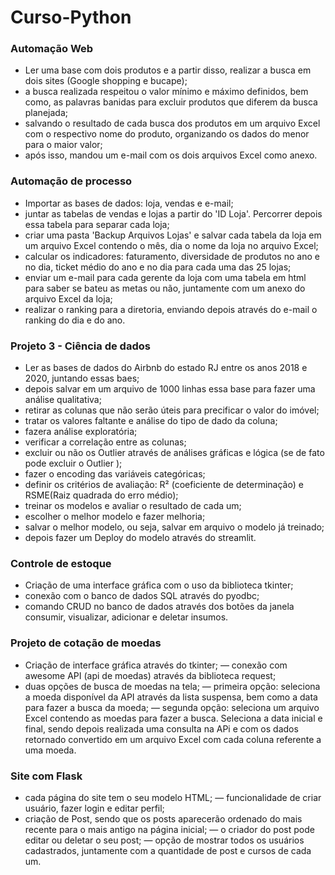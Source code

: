# Curso-Python
 
### Automação Web

- Ler uma base com dois produtos e a partir disso, realizar a busca em dois sites (Google shopping e bucape);
- a busca realizada respeitou o valor mínimo e máximo definidos, bem como, as palavras banidas para excluir produtos que diferem da busca planejada;
- salvando o resultado de cada busca dos produtos em um arquivo Excel com o respectivo nome do produto, organizando os dados do menor para o maior valor;
- após isso, mandou um e-mail com os dois arquivos Excel como anexo.

### Automação de processo

- Importar as bases de dados: loja, vendas e e-mail;
- juntar as tabelas de vendas e lojas a partir do 'ID Loja'. Percorrer depois essa tabela para separar cada loja;
- criar uma pasta 'Backup Arquivos Lojas' e salvar cada tabela da loja em um arquivo Excel contendo o mês, dia o nome da loja no arquivo Excel;
- calcular os indicadores: faturamento, diversidade de produtos no ano e no dia, ticket médio do ano e no dia para cada uma das 25 lojas;
- enviar um e-mail para cada gerente da loja com uma tabela em html para saber se bateu as metas ou não, juntamente com um anexo do arquivo Excel da loja;
- realizar o ranking para a diretoria, enviando depois através do e-mail o ranking do dia e do ano.


### Projeto 3 - Ciência de dados
- Ler as bases de dados do Airbnb do estado RJ entre os anos 2018 e 2020, juntando essas baes;
- depois salvar em um arquivo de 1000 linhas essa base para fazer uma análise qualitativa;
- retirar as colunas que não serão úteis para precificar o valor do imóvel;
- tratar os valores faltante e análise do tipo de dado da coluna;
- fazera análise exploratória;
- verificar a correlação entre as colunas;
- excluir ou não os Outlier através de análises gráficas e lógica (se de fato pode excluir o Outlier );
- fazer o encoding das variáveis categóricas;
- definir os critérios de avaliação: R² (coeficiente de determinação) e RSME(Raiz quadrada do erro médio);
- treinar os modelos e avaliar o resultado de cada um;
- escolher o melhor modelo e fazer melhoria;
- salvar o melhor modelo, ou seja, salvar em arquivo o modelo já treinado;
- depois fazer um Deploy do modelo através do streamlit.

### Controle de estoque
- Criação de uma interface gráfica com o uso da biblioteca tkinter;
- conexão com o banco de dados SQL através do pyodbc;
- comando CRUD no banco de dados através dos botões da janela consumir, visualizar, adicionar e deletar insumos.


### Projeto de cotação de moedas
- Criação de interface gráfica através do tkinter;
— conexão com awesome API (api de moedas) através da biblioteca request;
- duas opções de busca de moedas na tela;
— primeira opção: seleciona a moeda disponível da API através da lista suspensa, bem como a data para fazer a busca da moeda;
— segunda opção: seleciona um arquivo Excel contendo as moedas para fazer a busca. Seleciona a data inicial e final, sendo depois realizada uma consulta na APi e com os dados retornado convertido em um arquivo Excel com cada coluna referente a uma moeda.


### Site com Flask
- cada página do site tem o seu modelo HTML;
— funcionalidade de criar usuário, fazer login e editar perfil;
- criação de Post, sendo que os posts aparecerão ordenado do mais recente para o mais antigo na página inicial;
— o criador do post pode editar ou deletar o seu post;
— opção de mostrar todos os usuários cadastrados, juntamente com a quantidade de post e cursos de cada um.
